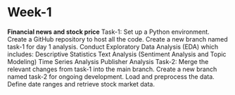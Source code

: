# Week-1
**Financial news and stock price**
Task-1:
Set up a Python environment.
Create a GitHub repository to host all the code.
Create a new branch named task-1 for day 1 analysis.
Conduct Exploratory Data Analysis (EDA) which includes:
Descriptive Statistics
Text Analysis (Sentiment Analysis and Topic Modeling)
Time Series Analysis
Publisher Analysis
Task-2:
Merge the relevant changes from task-1 into the main branch.
Create a new branch named task-2 for ongoing development.
Load and preprocess the data.
Define date ranges and retrieve stock market data.
